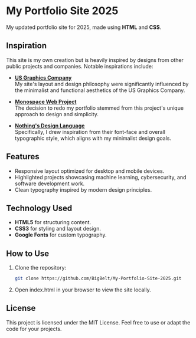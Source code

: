 # **My Portfolio Site 2025**

My updated portfolio site for 2025, made using **HTML** and **CSS**.

## **Inspiration**
This site is my own creation but is heavily inspired by designs from other public projects and companies. Notable inspirations include:

- **[US Graphics Company](https://usgraphicscompany.com/)**  
  My site's layout and design philosophy were significantly influenced by the minimalist and functional aesthetics of the US Graphics Company.
  
- **[Monospace Web Project](https://owickstrom.github.io/the-monospace-web/)**  
  The decision to redo my portfolio stemmed from this project's unique approach to design and simplicity.

- **[Nothing's Design Language](https://nothing.tech/)**  
  Specifically, I drew inspiration from their font-face and overall typographic style, which aligns with my minimalist design goals.

## **Features**
- Responsive layout optimized for desktop and mobile devices.
- Highlighted projects showcasing machine learning, cybersecurity, and software development work.
- Clean typography inspired by modern design principles.

## **Technology Used**
- **HTML5** for structuring content.
- **CSS3** for styling and layout design.
- **Google Fonts** for custom typography.

## **How to Use**
1. Clone the repository:
   ```bash
   git clone https://github.com/BigBelt/My-Portfolio-Site-2025.git
   ```
2. Open index.html in your browser to view the site locally.

## **License**
This project is licensed under the MIT License. Feel free to use or adapt the code for your projects.

